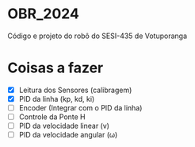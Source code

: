 # OBR_2024

Código e projeto do robô do SESI-435 de Votuporanga

# Coisas a fazer

 - [x] Leitura dos Sensores (calibragem)
 - [x] PID da linha (kp, kd, ki)
 - [ ] Encoder (Integrar com o PID da linha)
 - [ ] Controle da Ponte H
 - [ ] PID da velocidade linear (v)
 - [ ] PID da velocidade angular (ω)